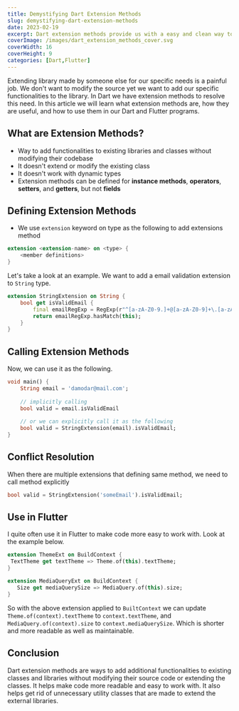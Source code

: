 ```yaml
---
title: Demystifying Dart Extension Methods
slug: demystifying-dart-extension-methods
date: 2023-02-19
excerpt: Dart extension methods provide us with a easy and clean way to extend external libraies to our specific needs without touching their source code. Let's learn what they are and how to use them.
coverImage: /images/dart_extension_methods_cover.svg
coverWidth: 16
coverHeight: 9
categories: [Dart,Flutter]
---
```


Extending library made by someone else for our specific needs is a painful job. We don't want to modify the source yet we want to add our specific functionalities to the library. In Dart we have extension methods to resolve this need. In this article we will learn what extension methods are, how they are useful, and how to use them in our Dart and Flutter programs.

## What are Extension Methods?

- Way to add functionalities to existing libraries and classes without modifying their codebase
- It doesn't extend or modify the existing class
- It doesn't work with dynamic types
- Extension methods can be defined for **instance methods**, **operators**, **setters**, and **getters**, but not **fields**

## Defining Extension Methods

- We use `extension` keyword on type as the following to add extensions method
```dart
extension <extension-name> on <type> {
	<member definitions>
}
```

Let's take a look at an example. We want to add a email validation extension to `String` type.

```dart
extension StringExtension on String {
	bool get isValidEmail {
		final emailRegExp = RegExp(r"^[a-zA-Z0-9.]+@[a-zA-Z0-9]+\.[a-zA-Z]+");
		return emailRegExp.hasMatch(this);
	}
}
```

## Calling Extension Methods

Now, we can use it as the following.

```dart
void main() {
	String email = 'damodar@mail.com';
	
	// implicitly calling
	bool valid = email.isValidEmail
	
	// or we can explicitly call it as the following
	bool valid = StringExtension(email).isValidEmail;
}
```

## Conflict Resolution

When there are multiple extensions that defining same method, we need to call method explicitly

```dart
bool valid = StringExtension('someEmail').isValidEmail;
```

## Use in Flutter

I quite often use it in Flutter to make code more easy to work with. Look at the example below.

```dart
extension ThemeExt on BuildContext {
 TextTheme get textTheme => Theme.of(this).textTheme;
}

extension MediaQueryExt on BuildContext {
   Size get mediaQuerySize => MediaQuery.of(this).size;  
}
```

So with the above extension applied to `BuiltContext` we can update `Theme.of(context).textTheme` to `context.textTheme`, and `MediaQuery.of(context).size` to `context.mediaQuerySize`. Which is shorter and more readable as well as maintainable.

## Conclusion

Dart extension methods are ways to add additional functionalities to existing classes and libraries without modifying their source code or extending the classes. It helps make code more readable and easy to work with. It also helps get rid of unnecessary utility classes that are made to extend the external libraries.